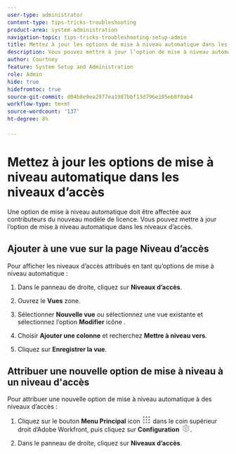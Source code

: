 ```yaml
---
user-type: administrator
content-type: tips-tricks-troubleshooting
product-area: system-administration
navigation-topic: tips-tricks-troubleshooting-setup-admin
title: Mettez à jour les options de mise à niveau automatique dans les niveaux d’accès
description: Vous pouvez mettre à jour l’option de mise à niveau automatique dans les niveaux d’accès.
author: Courtney
feature: System Setup and Administration
role: Admin
hide: true
hidefromtoc: true
source-git-commit: d04b8e9ea2977ea1987bbf13d796e105eb8f0ab4
workflow-type: tm+mt
source-wordcount: '137'
ht-degree: 8%

---
```



# Mettez à jour les options de mise à niveau automatique dans les niveaux d’accès

Une option de mise à niveau automatique doit être affectée aux contributeurs du nouveau modèle de licence. Vous pouvez mettre à jour l’option de mise à niveau automatique dans les niveaux d’accès.

## Ajouter à une vue sur la page Niveau d’accès

Pour afficher les niveaux d’accès attribués en tant qu’options de mise à niveau automatique :
<!--
1. Click the **Main Menu** icon ![](assets/main-menu-icon.png) in the upper-right corner of Adobe Workfront, then click **Setup** ![](assets/gear-icon-settings.png.png). -->

1. Dans le panneau de droite, cliquez sur **Niveaux d’accès**.

1. Ouvrez le **Vues** zone.

1. Sélectionner **Nouvelle vue** ou sélectionnez une vue existante et sélectionnez l’option **Modifier** icône .

1. Choisir **Ajouter une colonne** et recherchez **Mettre à niveau vers**.

1. Cliquez sur **Enregistrer la vue**.

## Attribuer une nouvelle option de mise à niveau à un niveau d&#39;accès

Pour attribuer une nouvelle option de mise à niveau automatique à des niveaux d’accès :

1. Cliquez sur le bouton **Menu Principal** icon ![](assets/main-menu-icon.png) dans le coin supérieur droit d’Adobe Workfront, puis cliquez sur **Configuration** ![](assets/gear-icon-settings.png).

1. Dans le panneau de droite, cliquez sur **Niveaux d’accès**.